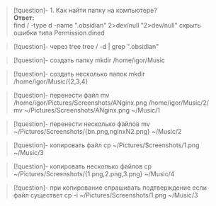  > [!question]- 1. Как найти папку на компьютере?  
> **Ответ:**  
> find / -type d -name ".obsidian" 2>dev/null 
> "2>dev/null" скрыть ошибки типа Permission dined
> 


 > [!question]- через tree
> tree / -d | grep ".obsidian"

 > [!question]- создать папку
 >  mkdir /home/igor/Music 
 
 > [!question]- создать несколько папок 
 >  mkdir /home/igor/Music/{2,3,4}

 > [!question]- перенести файл
 >  mv /home/igor/Pictures/Screenshots/ANginx.png /home/igor/Music/2/
>   mv ~/Pictures/Screenshots/ANginx.png ~/Music/1

  > [!question]- перенести несколько файлов 
  > mv ~/Pictures/Screenshots/{bn.png,nginxN2.png} ~/Music/2

 > [!question]- копировать файл 
 > cp ~/Pictures/Screenshots/1.png ~/Music/3

 > [!question]- копировать несколько файлов 
 > cp ~/Pictures/Screenshots/{1.png,2.png,3.png} ~/Music/4

>[!question]- при копирование спрашивать подтверждение если файл существет
>cp -i ~/Pictures/Screenshots/1.png ~/Music/3


 
 



